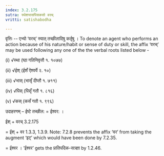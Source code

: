 ```yaml
---
index: 3.2.175
sutra: स्थेशभासपिसकसो वरच्
vritti: satishabodha

---
```

वृत्तिः -- एभ्यो ‘वरच्’ स्यात् तच्छीलादिषु कर्तृषु । To denote an agent who performs an action because of his nature/habit or sense of duty or skill, the affix ‘वरच्’ may be used following any one of the the verbal roots listed below -

(i) √स्था (ष्ठा गतिनिवृत्तौ १. १०७७)

(ii) √ईश् (ईशँ ऐश्वर्ये २. १०)

(iii) √भास् (भासृँ दीप्तौ १. ७११)

(iv) √पिस् (पिसृँ गतौ १. ८१६)

(v) √कस् (कसँ गतौ १. ९९६)


उदाहरणम् – ईष्टे तच्छील: = ईश्वर: ।


ईश् + वरच् 3.2.175

= ईश् + वर 1.3.3, 1.3.9. Note: 7.2.8 prevents the affix ‘वर’ from taking the augment ‘इट्’ which would have been done by 7.2.35.

= ईश्वर । ‘ईश्वर’ gets the प्रातिपदिक-सञ्ज्ञा by 1.2.46.